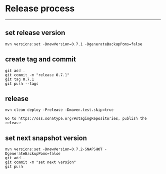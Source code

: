 # Release process

----------

## set release version

    mvn versions:set -DnewVersion=0.7.1 -DgenerateBackupPoms=false

## create tag and commit

    git add .
    git commit -m "release 0.7.1"
    git tag 0.7.1
    git push --tags
    
## release

    mvn clean deploy -Prelease -Dmaven.test.skip=true
    
    Go to https://oss.sonatype.org/#stagingRepositories, publish the release

## set next snapshot version

    mvn versions:set -DnewVersion=0.7.2-SNAPSHOT -DgenerateBackupPoms=false
    git add .
    git commit -m "set next version"
    git push